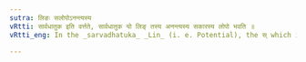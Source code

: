 ```yaml
---
sutra: लिङः सलोपोऽनन्त्यस्य
vRtti: सार्वधातुक इति वर्त्तते, सार्वधातुक यो लिङ् तस्य अनन्त्यस्य सकारस्य लोपो भवति ॥
vRtti_eng: In the _sarvadhatuka_ _Lin_ (i. e. Potential), the स् which is not final (i.e. the स् of the augments यास् and सीय्), is elided.

---
```

